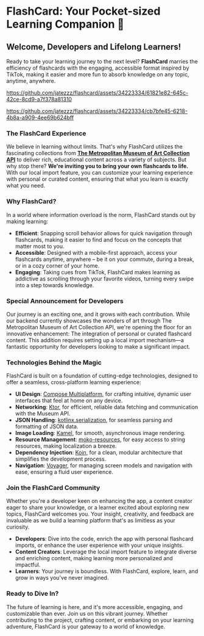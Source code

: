 FlashCard: Your Pocket-sized Learning Companion 🚀
==================================================

Welcome, Developers and Lifelong Learners!
------------------------------------------

Ready to take your learning journey to the next level? **FlashCard** marries the efficiency of
flashcards with the engaging, accessible format inspired by TikTok, making it easier and more fun to
absorb knowledge on any topic, anytime, anywhere.

https://github.com/jatezzz/flashcard/assets/34223334/61821e82-645c-42ce-8cd9-a7f378a81310



https://github.com/jatezzz/flashcard/assets/34223334/cb7bfe45-6218-4b8a-a909-4ee69b624bff

### The FlashCard Experience

We believe in learning without limits. That's why FlashCard utilizes the fascinating collections
from **[The Metropolitan Museum of Art Collection API](https://metmuseum.github.io/)** to deliver
rich, educational content across a variety of subjects. But why stop there? **We're inviting you to
bring your own flashcards to life.** With our local import feature, you can customize your learning
experience with personal or curated content, ensuring that what you learn is exactly what you need.

### Why FlashCard?

In a world where information overload is the norm, FlashCard stands out by making learning:

* **Efficient**: Snapping scroll behavior allows for quick navigation through flashcards, making it
  easier to find and focus on the concepts that matter most to you.
* **Accessible**: Designed with a mobile-first approach, access your flashcards anytime, anywhere –
  be it on your commute, during a break, or in a cozy corner of your home.
* **Engaging**: Taking cues from TikTok, FlashCard makes learning as addictive as scrolling through
  your favorite videos, turning every swipe into a step towards knowledge.

### Special Announcement for Developers

Our journey is an exciting one, and it grows with each contribution. While our backend currently
showcases the wonders of art through The Metropolitan Museum of Art Collection API, we're opening
the floor for an innovative enhancement: The integration of personal or curated flashcard content.
This addition requires setting up a local import mechanism—a fantastic opportunity for
developers looking to make a significant impact.

### Technologies Behind the Magic

FlashCard is built on a foundation of cutting-edge technologies, designed to offer a seamless,
cross-platform learning experience:

* **UI Design**: [Compose Multiplatform](https://jb.gg/compose), for crafting intuitive, dynamic
  user interfaces that feel at home on any device.
* **Networking**: [Ktor](https://ktor.io/), for efficient, reliable data fetching and communication
  with the Museum API.
* **JSON Handling**: [kotlinx.serialization](https://github.com/Kotlin/kotlinx.serialization), for
  seamless parsing and formatting of JSON data.
* **Image Loading**: [Kamel](https://github.com/Kamel-Media/Kamel), for smooth, asynchronous image
  rendering.
* **Resource Management**: [moko-resources](https://github.com/icerockdev/moko-resources), for easy
  access to string resources, making localization a breeze.
* **Dependency Injection**: [Koin](https://github.com/InsertKoinIO/koin), for a clean, modular
  architecture that simplifies the development process.
* **Navigation**: [Voyager](https://github.com/adrielcafe/voyager), for managing screen models and
  navigation with ease, ensuring a fluid user experience.

### Join the FlashCard Community

Whether you're a developer keen on enhancing the app, a content creator eager to share your
knowledge, or a learner excited about exploring new topics, FlashCard welcomes you. Your insight,
creativity, and feedback are invaluable as we build a learning platform that's as limitless as your
curiosity.

* **Developers**: Dive into the code, enrich the app with personal flashcard imports, or enhance the
  user experience with your unique insights.
* **Content Creators**: Leverage the local import feature to integrate diverse and enriching
  content, making learning more personalized and impactful.
* **Learners**: Your journey is boundless. With FlashCard, explore, learn, and grow in ways you've
  never imagined.

### Ready to Dive In?

The future of learning is here, and it's more accessible, engaging, and customizable than ever. Join
us on this vibrant journey. Whether contributing to the project, crafting content, or embarking on
your learning adventure, FlashCard is your gateway to a world of knowledge.
